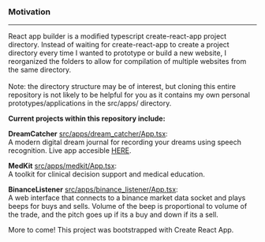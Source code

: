 ### Motivation 

---

React app builder is a modified typescript create-react-app project directory. Instead of waiting for create-react-app to create a project directory every time I wanted to prototype or build a new website, I reorganized the folders to allow for compilation of multiple websites from the same directory. 
<br/> <br/>
Note: the directory structure may be of interest, but cloning this entire repository is not likely to be helpful for you as it contains my own personal prototypes/applications in the src/apps/ directory.

<b>Current projects within this repository include:</b>

<b>DreamCatcher</b> [src/apps/dream_catcher/App.tsx](https://github.com/sheunaluko/react_app_builder/tree/master/src/apps/dream_catcher): <br/>
A modern digital dream journal for recording your dreams using speech recognition. Live app accesible [HERE](https://thedreamcatchersite.web.app). 

<b>MedKit</b> [src/apps/medkit/App.tsx](https://github.com/sheunaluko/react_app_builder/tree/master/src/apps/medkit): <br/>
A toolkit for clinical decision support and medical education.

<b>BinanceListener</b> [src/apps/binance_listener/App.tsx](https://github.com/sheunaluko/react_app_builder/tree/master/src/apps/binance_listener): <br/>
A web interface that connects to a binance market data socket and plays beeps for buys and sells. Volume of the beep is proportional to volume of the trade, and the pitch goes up if its a buy and down if its a sell.

More to come!
This project was bootstrapped with Create React App.
